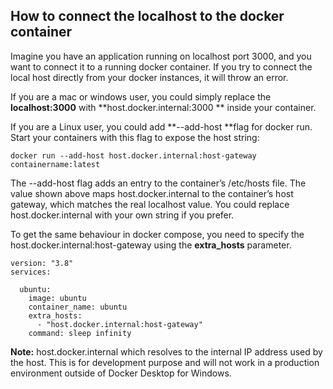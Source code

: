 ## How to connect  the localhost to the docker container

Imagine you have an application running on localhost port 3000, and you want to connect it to a running docker container. If you try to connect the local host directly from your docker instances, it will throw an error.

If you are a mac or windows user, you could simply replace the **localhost:3000** with **host.docker.internal:3000 ** inside your container.

If you are a Linux user, you could add **--add-host **flag for docker run. Start your containers with this flag to expose the host string:

```
docker run --add-host host.docker.internal:host-gateway containername:latest
```

The --add-host flag adds an entry to the container’s /etc/hosts file. The value shown above maps host.docker.internal to the container’s host gateway, which matches the real localhost value. You could replace host.docker.internal with your own string if you prefer.

To get the same behaviour in docker compose, you need to specify the host.docker.internal:host-gateway using the **extra_hosts** parameter.


```
version: "3.8"
services:

  ubuntu:
    image: ubuntu
    container_name: ubuntu
    extra_hosts:
      - "host.docker.internal:host-gateway"
    command: sleep infinity
``` 

**Note:**  host.docker.internal which resolves to the internal IP address used by the host. This is for development purpose and will not work in a production environment outside of Docker Desktop for Windows.
